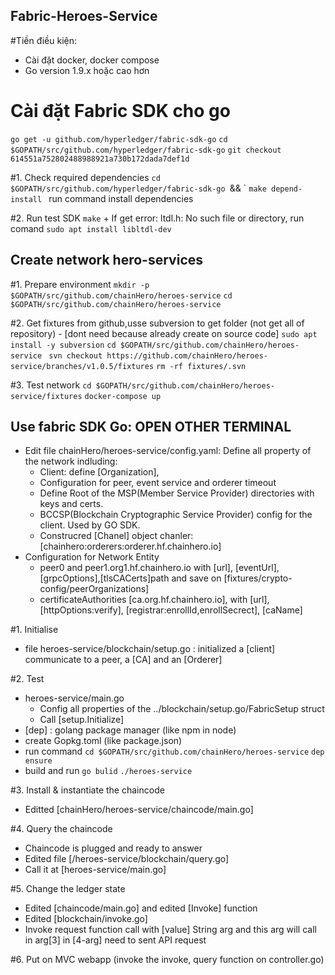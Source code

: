 ## Fabric-Heroes-Service

#Tiền điều kiện:
- Cài đặt docker, docker compose
- Go version 1.9.x hoặc cao hơn

# Cài đặt Fabric SDK cho go 
`go get -u github.com/hyperledger/fabric-sdk-go`
`cd $GOPATH/src/github.com/hyperledger/fabric-sdk-go`
`git checkout 614551a752802488988921a730b172dada7def1d`

#1. Check required dependencies 
    `cd $GOPATH/src/github.com/hyperledger/fabric-sdk-go `&& \`
    `make depend-install ` run command install dependencies

#2. Run test SDK
    `make`
    + If get error: ltdl.h: No such file or directory, run comand `sudo apt install libltdl-dev`

## Create network hero-services 
#1. Prepare environment
`mkdir -p $GOPATH/src/github.com/chainHero/heroes-service`
`cd $GOPATH/src/github.com/chainHero/heroes-service`

#2. Get fixtures from github,usse subversion to get folder (not get all of repository)
    - [dont need because already create on source code]
`sudo apt install -y subversion`
`cd $GOPATH/src/github.com/chainHero/heroes-service `
`svn checkout https://github.com/chainHero/heroes-service/branches/v1.0.5/fixtures`
`rm -rf fixtures/.svn`

#3. Test network
`cd $GOPATH/src/github.com/chainHero/heroes-service/fixtures`
`docker-compose up`

## Use fabric SDK Go: OPEN OTHER TERMINAL
- Edit file chainHero/heroes-service/config.yaml: Define all property of the network indluding:
    + Client: define [Organization],
    + Configuration for peer, event service and orderer timeout
    + Define Root of the MSP(Member Service Provider) directories with keys and certs.
    + BCCSP(Blockchain Cryptographic Service Provider) config for the client. Used by GO SDK.
    + Construcred [Chanel] object chanler:[chainhero:orderers:orderer.hf.chainhero.io]
- Configuration for Network Entity
    + peer0 and peer1.org1.hf.chainhero.io with [url], [eventUrl], [grpcOptions],[tlsCACerts]path and save on [fixtures/crypto-config/peerOrganizations]
    + certificateAuthorities [ca.org.hf.chainhero.io], with [url], [httpOptions:verify], [registrar:enrollId,enrollSecrect], [caName]

#1. Initialise
- file heroes-service/blockchain/setup.go : initialized a [client] communicate to a peer, a [CA] and an [Orderer]

#2. Test 
- heroes-service/main.go 
    + Config all properties of the ../blockchain/setup.go/FabricSetup struct
    + Call [setup.Initialize]
- [dep] : golang package manager (like npm in node)
- create Gopkg.toml (like package.json)
- run command
    `cd $GOPATH/src/github.com/chainHero/heroes-service`
    `dep ensure`
- build and run 
    `go bulid`
    `./heroes-service`

#3. Install & instantiate the chaincode
- Editted [chainHero/heroes-service/chaincode/main.go]

#4. Query the chaincode 
- Chaincode is plugged and  ready to answer 
- Edited file [/heroes-service/blockchain/query.go]
- Call it at [heroes-service/main.go]

#5. Change the ledger state
- Edited [chaincode/main.go] and edited [Invoke] function
- Edited [blockchain/invoke.go]
- Invoke request function call with [value] String arg and this arg will call in arg[3] in [4-arg] need to sent API request

#6. Put on MVC webapp (invoke the invoke, query function on controller.go)


